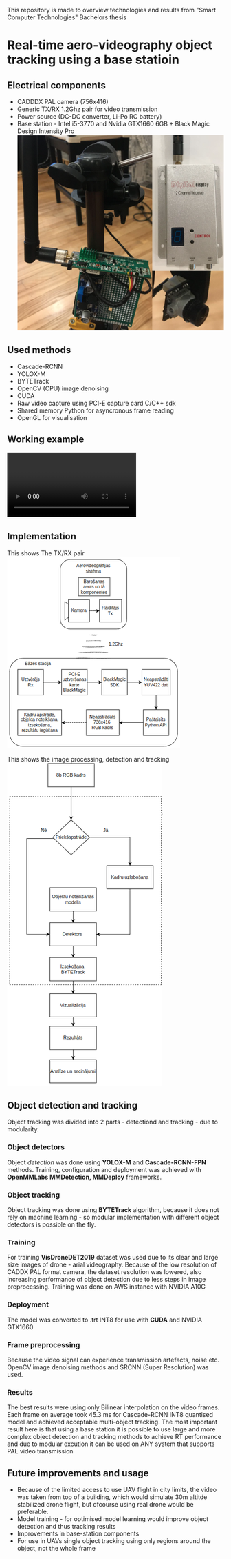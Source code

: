 This repository is made to overview technologies and results from "Smart Computer Technologies" Bachelors thesis

# Real-time aero-videography object tracking using a base statioin

## Electrical components
* CADDDX PAL camera (756x416)
* Generic TX/RX 1.2Ghz pair for video transmission
* Power source (DC-DC converter, Li-Po RC battery)
* Base station - Intel i5-3770 and Nvidia GTX1660 6GB + Black Magic Design Intensity Pro
![alt text](img/image.png)
## Used methods
* Cascade-RCNN
* YOLOX-M
* BYTETrack
* OpenCV (CPU) image denoising
* CUDA
* Raw video capture using PCI-E capture card C/C++ sdk
* Shared memory Python for asyncronous frame reading
* OpenGL for visualisation
## Working example
<video controls src="img/rt_tracking_res.mp4" title="Title"></video>

## Implementation
This shows The TX/RX pair 
![alt text](img/image-1.png)

This shows the image processing, detection and tracking
![alt text](img/image-2.png)
## Object detection and tracking
Object tracking was divided into 2 parts - detectiond and tracking - due to modularity.
### Object detectors
 Object *detection* was done using **YOLOX-M** and **Cascade-RCNN-FPN** methods. Training, configuration and deployment was achieved with **OpenMMLabs MMDetection, MMDeploy** frameworks. 
### Object tracking 
Object tracking was done using **BYTETrack** algorithm, because it does not rely on machine learning - so modular implementation with different object detectors is possible on the fly. 
### Training 
For training **VisDroneDET2019** dataset was used due to its clear and large size images of drone - arial videography. Because of the low resolution of CADDX PAL format camera, the dataset resolution was lowered, also increasing performance of object detection due to less steps in image preprocessing. Training was done on AWS instance with NVIDIA A10G
### Deployment
The model was converted to .trt INT8 for use with **CUDA** and NVIDIA GTX1660
### Frame preprocessing
Because the video signal can experience transmission artefacts, noise etc. OpenCV image denoising methods and SRCNN (Super Resolution) was used.
### Results
The best results were using only Bilinear interpolation on the video frames. Each frame on average took 45.3 ms for Cascade-RCNN INT8 quantised model and achieved acceptable multi-object tracking. 
The most important result here is that using a base station it is possible to use large and more complex object detection and tracking methods to achieve RT performance and due to modular excution it can be used on ANY system that supports PAL video transmission

## Future improvements and usage
* Because of the limited access to use UAV flight in city limits, the video was taken from top of a building, which would simulate 30m altitde stabilized drone flight, but ofcourse using real drone would be preferable. 
* Model training - for optimised model learning would improve object detection and thus tracking results
* Improvements in base-station components
* For use in UAVs single object tracking using only regions around the object, not the whole frame